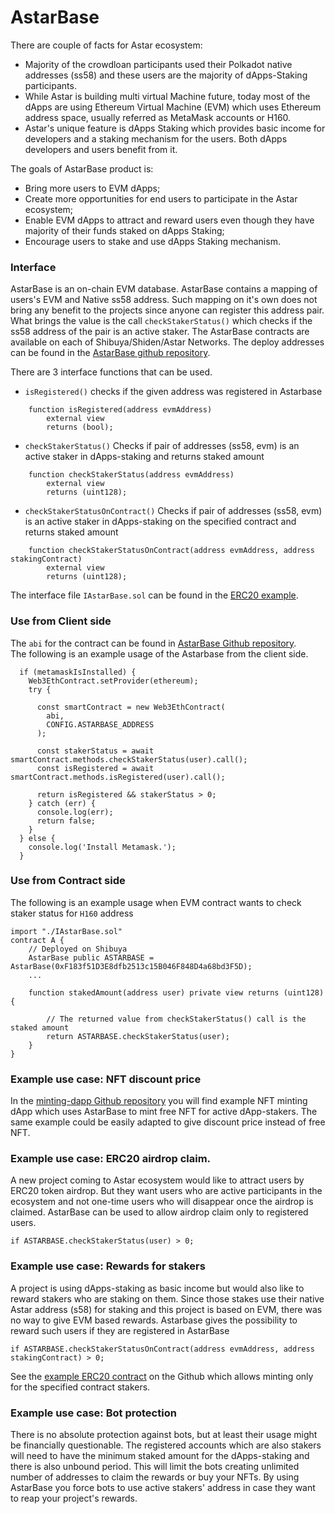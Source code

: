 # AstarBase

There are couple of facts for Astar ecosystem:

* Majority of the crowdloan participants used their Polkadot native addresses (ss58) and these users are the majority of dApps-Staking participants.
* While Astar is building multi virtual Machine future, today most of the dApps are using Ethereum Virtual Machine (EVM) which uses Ethereum address space, usually referred as MetaMask accounts or H160.
* Astar's unique feature is dApps Staking which provides basic income for developers and a staking mechanism for the users. Both dApps developers and users benefit from it.

The goals of AstarBase product is:

* Bring more users to EVM dApps;
* Create more opportunities for end users to participate in the Astar ecosystem;
* Enable EVM dApps to attract and reward users even though they have majority of their funds staked on dApps Staking;
* Encourage users to stake and use dApps Staking mechanism.

### Interface

AstarBase is an on-chain EVM database. AstarBase contains a mapping of users's EVM and Native ss58 address. Such mapping on it's own does not bring any benefit to the projects since anyone can register this address pair. What brings the value is the call `checkStakerStatus()` which checks if the ss58 address of the pair is an active staker. The AstarBase contracts are available on each of Shibuya/Shiden/Astar Networks. The deploy addresses can be found in the [AstarBase github repository](https://github.com/AstarNetwork/astarbase/blob/main/contract/contracts/info.md).

There are 3 interface functions that can be used.

* `isRegistered()` checks if the given address was registered in Astarbase

```
    function isRegistered(address evmAddress) 
        external view 
        returns (bool);
```

* `checkStakerStatus()` Checks if pair of addresses (ss58, evm) is an active staker in dApps-staking and returns staked amount

```
    function checkStakerStatus(address evmAddress)
        external view
        returns (uint128);
```

* `checkStakerStatusOnContract()` Checks if pair of addresses (ss58, evm) is an active staker in dApps-staking on the specified contract and returns staked amount

```
    function checkStakerStatusOnContract(address evmAddress, address stakingContract)
        external view
        returns (uint128);
```

The interface file `IAstarBase.sol` can be found in the [ERC20 example](https://github.com/AstarNetwork/astarbase/tree/main/contract/example).

### Use from Client side

The `abi` for the contract can be found in [AstarBase Github repository](https://github.com/AstarNetwork/astarbase/blob/main/public/config/register\_abi.json).\
The following is an example usage of the Astarbase from the client side.

```
  if (metamaskIsInstalled) {
    Web3EthContract.setProvider(ethereum);
    try {
      
      const smartContract = new Web3EthContract(
        abi,
        CONFIG.ASTARBASE_ADDRESS
      );

      const stakerStatus = await smartContract.methods.checkStakerStatus(user).call();
      const isRegistered = await smartContract.methods.isRegistered(user).call();

      return isRegistered && stakerStatus > 0;
    } catch (err) {
      console.log(err);
      return false;
    }
  } else {
    console.log('Install Metamask.');
  }
```

### Use from Contract side

The following is an example usage when EVM contract wants to check staker status for `H160` address

```
import "./IAstarBase.sol"
contract A {
    // Deployed on Shibuya
    AstarBase public ASTARBASE = AstarBase(0xF183f51D3E8dfb2513c15B046F848D4a68bd3F5D);
    ...
    
    function stakedAmount(address user) private view returns (uint128) {

        // The returned value from checkStakerStatus() call is the staked amount
        return ASTARBASE.checkStakerStatus(user);
    }
}
```

### Example use case: NFT discount price

In the [minting-dapp Github repository](https://github.com/AstarNetwork/minting-dapp/blob/main/contract/contracts/ShidenPass\_flat.sol) you will find example NFT minting dApp which uses AstarBase to mint free NFT for active dApp-stakers. The same example could be easily adapted to give discount price instead of free NFT.

### Example use case: ERC20 airdrop claim.

A new project coming to Astar ecosystem would like to attract users by ERC20 token airdrop. But they want users who are active participants in the ecosystem and not one-time users who will disappear once the airdrop is claimed. AstarBase can be used to allow airdrop claim only to registered users.

`if ASTARBASE.checkStakerStatus(user) > 0;`

### Example use case: Rewards for stakers

A project is using dApps-staking as basic income but would also like to reward stakers who are staking on them. Since those stakes use their native Astar address (s58) for staking and this project is based on EVM, there was no way to give EVM based rewards. Astarbase gives the possibility to reward such users if they are registered in AstarBase

`if ASTARBASE.checkStakerStatusOnContract(address evmAddress, address stakingContract) > 0;`

See the [example ERC20 contract](https://github.com/AstarNetwork/astarbase/tree/main/contract/example) on the Github which allows minting only for the specified contract stakers.

### Example use case: Bot protection

There is no absolute protection against bots, but at least their usage might be financially questionable. The registered accounts which are also stakers will need to have the minimum staked amount for the dApps-staking and there is also unbound period. This will limit the bots creating unlimited number of addresses to claim the rewards or buy your NFTs. By using AstarBase you force bots to use active stakers' address in case they want to reap your project's rewards.
